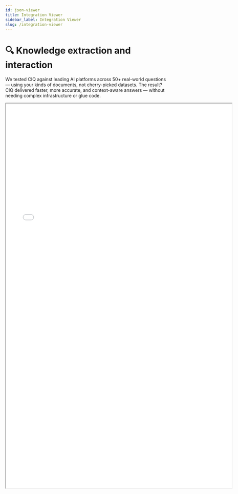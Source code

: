 ```yaml
---
id: json-viewer
title: Integration Viewer
sidebar_label: Integration Viewer
slug: /integration-viewer
---
```


# 🔍 Knowledge extraction and interaction

We tested CIQ against leading AI platforms across 50+ real-world questions — using your kinds of documents, not cherry-picked datasets. The result? CIQ delivered faster, more accurate, and context-aware answers — without needing complex infrastructure or glue code.

<iframe
  src="/json_viewer.html"
  width="140%"
  height="1200"
  style={{ border: "1px solid #ccc", borderRadius: "8px" }}
/>
